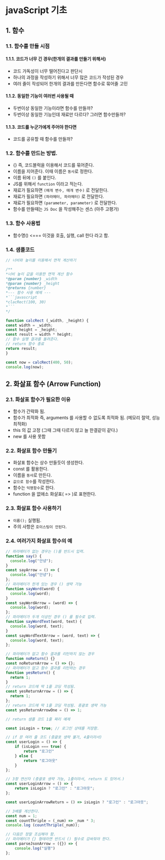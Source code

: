 # javaScript 기초

## 1. 함수
### 1.1. 함수를 만들 시점

#### 1.1.1. 코드가 너무 긴 경우(한개의 결과를 만들기 위해서)

- 코드 가독성이 너무 떨어진다고 판단시
- 하나의 과정을 작성하기 위해서 너무 많은 코드가 작성된 경우
- 여러 줄이 작성되어 한개의 결과를 만든다면 함수로 묶어줄 고민

#### 1.1.2. 동일한 기능이 여러번 사용될 때

- 두번이상 동일한 기능이라면 함수를 만들까?
- 두번이상 동일한 기능인데 재료만 다르다? 그러면 함수만들까?

#### 1.1.3. 코드를 누군가에게 주어야 한다면

- 코드를 공유할 때 함수를 만들까?

### 1.2. 함수를 만드는 방법.
- {} 즉, 코드블럭을 이용해서 코드를 묶어준다.
- 이름을 지어준다. 이때 이름은 `동사`로 정한다.
- 이름 뒤에 `()` 를 붙인다.
- JS를 위해서 `function` 이라고 적는다.
- 재료가 필요하면 `(매개 변수, 매개 변수)` 로 전달한다.
- 재료가 필요하면 `(파라메터, 파라메터)` 로 전달한다.
- 재료가 필요하면 `(parameter, parameter)` 로 전달한다.
- 함수를 만들때는 `JS Doc` 을 작성해주는 센스 (아주 고평가)

### 1.3. 함수 사용법
- 함수명() <=== 이것을 호출, 실행, call 한다 라고 함.

### 1.4. 샘플코드
```js
// 너비와 높이를 이용해서 면적 계산하기

/**
*너비 높이 값을 이용한 면적 계산 함수
*@param {number} _width
*@param {number} _height
*@returns {number}
*--- 함수 사용 예제 ---
*```javascript
*clacRect(100, 30)
*```
*/

function calcRect (_width, _height) {
const width = _width;
const height = _height;
const result = width * height;
// 함수 실행 결과를 돌려준다.
// return 함수 종료
return result;
}

const now = calcRect(400, 50);
console.log(now);
```

## 2. 화살표 함수 (Arrow Function)
### 2.1. 화살표 함수가 필요한 이유
- 함수가 간략화 됨.
- 함수가 최적화 즉, arguments 를 사용할 수 없도록 최적화 됨. (메모리 절약, 성능 최적화)
- this 의 값 고정 (그때 그때 다르지 않고 늘 한결같이 같다.)
- new 를 사용 못함

### 2.2. 화살표 함수 만들기
- 화살표 함수는 상수 만들듯이 생성한다.
- const 를 활용한다.
- 이름을 `동사`로 만든다.
- `값으로 함수`를 작성한다.
- 함수는 `익명함수`로 한다.
- function 을 없애소 화살표( => )로 표현한다.

### 2.3. 화살표 함수 사용하기
- `이름();` 실행됨.
- 주의 사항은 `호이스팅이 안된다`.

### 2.4. 여러가지 화살표 함수의 예

```js
// 파라메터가 없는 경우는 ()를 반드시 입력.
function say() {
  console.log("안녕");
}
const sayArrow = () => {
  console.log("안녕");
};
// 파라메터가 한개 있는 경우 () 생략 가능
function sayWord(word) {
  console.log(word);
}
const sayWordArrow = (word) => {
  console.log(word);
};
// 파라메터가 두개 이상인 경우 () 를 필수로 입력.
function sayWordText(word, text) {
  console.log(word, text);
}
const sayWordTextArrow = (word, text) => {
  console.log(word, text);
};

// 파라메터가 없고 함수 결과를 리턴하지 않는 경우
function noReturn() {}
const noReturnArrow = () => {};
// 파라메터가 없고 함수 결과를 리턴하는 경우
function yesReturn() {
  return 1;
}
// return 코드에 딱 1줄 코딩 작성됨.
const yesReturnArrow = () => {
  return 1;
};
// return 코드에 딱 1줄 코딩 작성됨. 중괄호 생략 가능
const yesReturnArrowOne = () => 1;

// return 샘플 코드 1줄 짜리 예제

const isLogin = true; // 로그인 상태를 저장함.

// if 문 여러 줄 코드 (중괄호 생략 불가, 4줄이라서)
const userLogin = () => {
    if (isLogin === true) {
        return "로그인"
    } else {
        return "로그아웃"
    }
};

// 3항 연산자 (중괄호 생략 가능, 1줄이라서, return 도 있어서.)
const userLoginArrow = () => {
    return isLogin ? "로그인" : "로그아웃";
};

const userLoginArrowReturn = () => isLogin ? "로그인" : "로그아웃";

// 3배를 계산한다.
const num = 1;
const countThriple = (_num) => _num * 3;
console.log (countThriple(_num));

// 다음은 정말 조심해야 함.
// 파라메터가 {} 형태라면 반드시 () 필수로 감싸줘야 한다.
const parseJsonArrow = ({}) => {
    console.log("실행")
};
```
